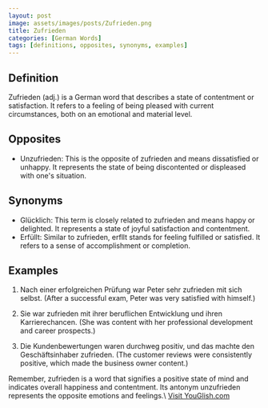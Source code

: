 ```yaml
---
layout: post
image: assets/images/posts/Zufrieden.png
title: Zufrieden
categories: [German Words]
tags: [definitions, opposites, synonyms, examples]
---
```


## Definition

Zufrieden (adj.) is a German word that describes a state of contentment or satisfaction. It refers to a feeling of being pleased with current circumstances, both on an emotional and material level.

## Opposites

- Unzufrieden: This is the opposite of zufrieden and means dissatisfied or unhappy. It represents the state of being discontented or displeased with one's situation.

## Synonyms

- Glücklich: This term is closely related to zufrieden and means happy or delighted. It represents a state of joyful satisfaction and contentment.
- Erfüllt: Similar to zufrieden, erfllt stands for feeling fulfilled or satisfied. It refers to a sense of accomplishment or completion.

## Examples

1. Nach einer erfolgreichen Prüfung war Peter sehr zufrieden mit sich selbst.
   (After a successful exam, Peter was very satisfied with himself.)
   
2. Sie war zufrieden mit ihrer beruflichen Entwicklung und ihren Karrierechancen.
   (She was content with her professional development and career prospects.)
   
3. Die Kundenbewertungen waren durchweg positiv, und das machte den Geschäftsinhaber zufrieden.
   (The customer reviews were consistently positive, which made the business owner content.)

Remember, zufrieden is a word that signifies a positive state of mind and indicates overall happiness and contentment. Its antonym unzufrieden represents the opposite emotions and feelings.\ <a id="yg-widget-0" class="youglish-widget" data-query="Zufrieden" data-lang="german" data-components="8412" data-auto-start="0" data-bkg-color="theme_light" data-title="How%20to%20pronounce%20Zufrieden%20in%20German"  rel="nofollow" href="https://youglish.com">Visit YouGlish.com</a><script async src="https://youglish.com/public/emb/widget.js" charset="utf-8"></script>